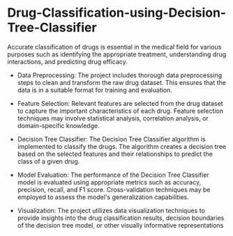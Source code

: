 # Drug-Classification-using-Decision-Tree-Classifier
Accurate classification of drugs is essential in the medical field for various purposes such as identifying the appropriate treatment, understanding drug interactions, and predicting drug efficacy.
- Data Preprocessing: The project includes thorough data preprocessing steps to clean and transform the raw drug dataset. This ensures that the data is in a suitable format for training and evaluation.

- Feature Selection: Relevant features are selected from the drug dataset to capture the important characteristics of each drug. Feature selection techniques may involve statistical analysis, correlation analysis, or domain-specific knowledge.

- Decision Tree Classifier: The Decision Tree Classifier algorithm is implemented to classify the drugs. The algorithm creates a decision tree based on the selected features and their relationships to predict the class of a given drug.

- Model Evaluation: The performance of the Decision Tree Classifier model is evaluated using appropriate metrics such as accuracy, precision, recall, and F1 score. Cross-validation techniques may be employed to assess the model's generalization capabilities.

- Visualization: The project utilizes data visualization techniques to provide insights into the drug classification results, decision boundaries of the decision tree model, or other visually informative representations

